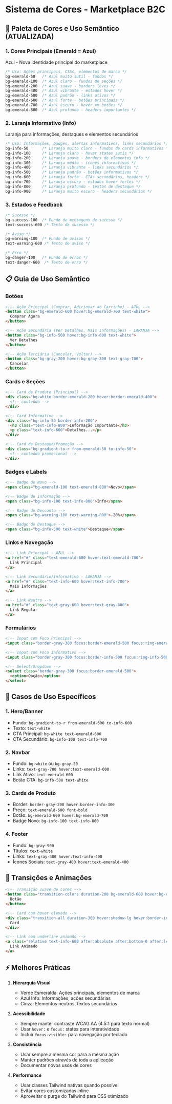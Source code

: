 # Sistema de Cores - Marketplace B2C

## 🎨 Paleta de Cores e Uso Semântico (ATUALIZADA)

### **1. Cores Principais (Emerald = Azul)**
Azul - Nova identidade principal do marketplace
```css
/* Uso: Ações principais, CTAs, elementos de marca */
bg-emerald-50   /* Azul muito sutil - fundos */
bg-emerald-100  /* Azul claro - fundos de seções */
bg-emerald-200  /* Azul suave - borders leves */
bg-emerald-400  /* Azul vibrante - estados hover */
bg-emerald-500  /* Azul padrão - links ativos */
bg-emerald-600  /* Azul forte - botões principais */
bg-emerald-700  /* Azul escuro - hover em botões */
bg-emerald-800  /* Azul profundo - headers importantes */
```

### **2. Laranja Informativo (Info)**
Laranja para informações, destaques e elementos secundários
```css
/* Uso: Informações, badges, alertas informativos, links secundários */
bg-info-50      /* Laranja muito claro - fundos de cards informativos */
bg-info-100     /* Laranja claro - hover states sutis */
bg-info-200     /* Laranja suave - borders de elementos info */
bg-info-300     /* Laranja médio - ícones informativos */
bg-info-400     /* Laranja vibrante - links secundários */
bg-info-500     /* Laranja padrão - botões informativos */
bg-info-600     /* Laranja forte - CTAs secundários, headers */
bg-info-700     /* Laranja escuro - estados hover fortes */
bg-info-800     /* Laranja profundo - textos de destaque */
bg-info-900     /* Laranja muito escuro - headers secundários */
```

### **3. Estados e Feedback**
```css
/* Sucesso */
bg-success-100  /* Fundo de mensagens de sucesso */
text-success-600 /* Texto de sucesso */

/* Aviso */
bg-warning-100  /* Fundo de avisos */
text-warning-600 /* Texto de aviso */

/* Erro */
bg-danger-100   /* Fundo de erros */
text-danger-600  /* Texto de erro */
```

## 📋 Guia de Uso Semântico

### **Botões**
```html
<!-- Ação Principal (Comprar, Adicionar ao Carrinho) - AZUL -->
<button class="bg-emerald-600 hover:bg-emerald-700 text-white">
  Comprar Agora
</button>

<!-- Ação Secundária (Ver Detalhes, Mais Informações) - LARANJA -->
<button class="bg-info-500 hover:bg-info-600 text-white">
  Ver Detalhes
</button>

<!-- Ação Terciária (Cancelar, Voltar) -->
<button class="bg-gray-200 hover:bg-gray-300 text-gray-700">
  Cancelar
</button>
```

### **Cards e Seções**
```html
<!-- Card de Produto (Principal) -->
<div class="bg-white border-emerald-200 hover:border-emerald-400">
  <!-- conteúdo -->
</div>

<!-- Card Informativo -->
<div class="bg-info-50 border-info-200">
  <h3 class="text-info-800">Informação Importante</h3>
  <p class="text-info-600">Detalhes...</p>
</div>

<!-- Card de Destaque/Promoção -->
<div class="bg-gradient-to-r from-emerald-50 to-info-50">
  <!-- conteúdo promocional -->
</div>
```

### **Badges e Labels**
```html
<!-- Badge de Novo -->
<span class="bg-emerald-100 text-emerald-800">Novo</span>

<!-- Badge de Informação -->
<span class="bg-info-100 text-info-800">Info</span>

<!-- Badge de Desconto -->
<span class="bg-warning-100 text-warning-800">-20%</span>

<!-- Badge de Destaque -->
<span class="bg-info-500 text-white">Destaque</span>
```

### **Links e Navegação**
```html
<!-- Link Principal - AZUL -->
<a href="#" class="text-emerald-600 hover:text-emerald-700">
  Link Principal
</a>

<!-- Link Secundário/Informativo - LARANJA -->
<a href="#" class="text-info-600 hover:text-info-700">
  Mais Informações
</a>

<!-- Link Neutro -->
<a href="#" class="text-gray-600 hover:text-gray-800">
  Link Regular
</a>
```

### **Formulários**
```html
<!-- Input com Foco Principal -->
<input class="border-gray-300 focus:border-emerald-500 focus:ring-emerald-500">

<!-- Input com Foco Informativo -->
<input class="border-gray-300 focus:border-info-500 focus:ring-info-500">

<!-- Select/Dropdown -->
<select class="border-gray-300 focus:border-emerald-500">
  <option>Opção</option>
</select>
```

## 🎯 Casos de Uso Específicos

### **1. Hero/Banner**
- Fundo: `bg-gradient-to-r from-emerald-600 to-info-600`
- Texto: `text-white`
- CTA Principal: `bg-white text-emerald-600`
- CTA Secundário: `bg-info-100 text-info-700`

### **2. Navbar**
- Fundo: `bg-white` ou `bg-gray-50`
- Links: `text-gray-700 hover:text-emerald-600`
- Link Ativo: `text-emerald-600`
- Botão CTA: `bg-info-500 text-white`

### **3. Cards de Produto**
- Border: `border-gray-200 hover:border-info-300`
- Preço: `text-emerald-600 font-bold`
- Botão: `bg-emerald-600 hover:bg-emerald-700`
- Badge Novo: `bg-info-100 text-info-800`

### **4. Footer**
- Fundo: `bg-gray-900`
- Títulos: `text-white`
- Links: `text-gray-400 hover:text-info-400`
- Ícones Sociais: `text-gray-400 hover:text-emerald-400`

## 🔄 Transições e Animações

```html
<!-- Transição suave de cores -->
<button class="transition-colors duration-200 bg-emerald-600 hover:bg-emerald-700">
  Botão
</button>

<!-- Card com hover elevado -->
<div class="transition-all duration-300 hover:shadow-lg hover:border-info-400">
  Card
</div>

<!-- Link com underline animado -->
<a class="relative text-info-600 after:absolute after:bottom-0 after:left-0 after:h-0.5 after:w-0 after:bg-info-600 after:transition-all hover:after:w-full">
  Link Animado
</a>
```

## ⚡ Melhores Práticas

1. **Hierarquia Visual**
   - Verde Esmeralda: Ações principais, elementos de marca
   - Azul Info: Informações, ações secundárias
   - Cinza: Elementos neutros, textos secundários

2. **Acessibilidade**
   - Sempre manter contraste WCAG AA (4.5:1 para texto normal)
   - Usar `hover:` e `focus:` states para interatividade
   - Incluir `focus-visible:` para navegação por teclado

3. **Consistência**
   - Usar sempre a mesma cor para a mesma ação
   - Manter padrões através de toda a aplicação
   - Documentar novos usos de cores

4. **Performance**
   - Usar classes Tailwind nativas quando possível
   - Evitar cores customizadas inline
   - Aproveitar o purge do Tailwind para CSS otimizado